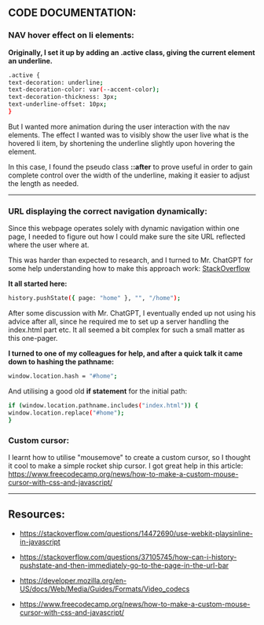 ## CODE DOCUMENTATION:

### NAV hover effect on li elements:

**Originally, I set it up by adding an .active class, giving the current element an underline.**

```bash
.active {
text-decoration: underline;
text-decoration-color: var(--accent-color);
text-decoration-thickness: 3px;
text-underline-offset: 10px;
}
```

But I wanted more animation during the user interaction with the nav elements. The effect I wanted was to visibly show the user live what is the hovered li item, by shortening the underline slightly upon hovering the element.

In this case, I found the pseudo class **::after** to prove useful in order to gain complete control over the width of the underline, making it easier to adjust the length as needed.

---

### URL displaying the correct navigation dynamically:

Since this webpage operates solely with dynamic navigation within one page, I needed to figure out how I could make sure the site URL reflected where the user where at.

This was harder than expected to research, and I turned to Mr. ChatGPT for some help understanding how to make this approach work:
[StackOverflow](https://stackoverflow.com/questions/37105745/how-can-i-history-pushstate-and-then-immediately-go-to-the-page-in-the-url-bar)

**It all started here:**

```bash
history.pushState({ page: "home" }, "", "/home");
```

After some discussion with Mr. ChatGPT, I eventually ended up not using his advice after all, since he required me to set up a server handling the index.html part etc. It all seemed a bit complex for such a small matter as this one-pager.

**I turned to one of my colleagues for help, and after a quick talk it came down to hashing the pathname:**

```bash
window.location.hash = "#home";
```

And utilising a good old **if statement** for the initial path:

```bash
if (window.location.pathname.includes("index.html")) {
window.location.replace("#home");
}
```

### Custom cursor:

I learnt how to utilise "mousemove" to create a custom cursor, so I thought it cool to make a simple rocket ship cursor. I got great help in this article:</br>
https://www.freecodecamp.org/news/how-to-make-a-custom-mouse-cursor-with-css-and-javascript/

---

## Resources:

- https://stackoverflow.com/questions/14472690/use-webkit-playsinline-in-javascript

- https://stackoverflow.com/questions/37105745/how-can-i-history-pushstate-and-then-immediately-go-to-the-page-in-the-url-bar

- https://developer.mozilla.org/en-US/docs/Web/Media/Guides/Formats/Video_codecs

- https://www.freecodecamp.org/news/how-to-make-a-custom-mouse-cursor-with-css-and-javascript/
